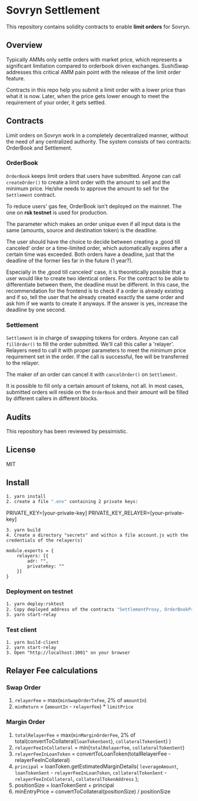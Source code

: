 # Sovryn Settlement

This repository contains solidity contracts to enable **limit orders** for Sovryn.

## Overview

Typically AMMs only settle orders with market price, which represents a significant limitation compared to orderbook driven exchanges. SushiSwap addresses this critical AMM pain point with the release of the limit order feature.

Contracts in this repo help you submit a limit order with a lower price than what it is now. Later, when the price gets lower enough to meet the requirement of your order, it gets settled.


## Contracts
Limit orders on Sovryn work in a completely decentralized manner, without the need of any centralized authority. The system consists of two contracts: OrderBook and Settlement.

### OrderBook
`OrderBook` keeps limit orders that users have submitted. Anyone can call `createOrder()` to create a limit order with the amount to sell and the minimum price. He/she needs to approve the amount to sell for the `Settlement` contract.

To reduce users' gas fee, OrderBook isn't deployed on the mainnet. The one on **rsk testnet** is used for production.


The parameter which makes an order unique even if all input data is the same (amounts, source and destination token) is the deadline.

The user should have the choice to decide between creating a ‚good till canceled‘ order or a time-limited order, which automatically expires after a certain time was exceeded. Both orders have a deadline, just that the deadline of the former lies far in the future (1 year?).

Especially in the ‚good till canceled‘  case, it is theoretically possible that a user would like to create two identical orders. For the contract to be able to differentiate between them, the deadline must be different. In this case, the recommendation for the frontend is to check if a order is already existing and if so, tell the user that he already created exactly the same order and ask him if we wants to create it anyways. If the answer is yes, increase the deadline by one second.



### Settlement
`Settlement` is in charge of swapping tokens for orders. Anyone can call `fillOrder()` to fill the order submitted. We'll call this caller a 'relayer'. Relayers need to call it with proper parameters to meet the minimum price requirement set in the order. If the call is successful, fee will be transferred to the relayer.

The maker of an order can cancel it with `cancelOrder()` on `Settlement`.

It is possible to fill only a certain amount of tokens, not all. In most cases, submitted orders will reside on the `OrderBook` and their amount will be filled by different callers in different blocks.



## Audits
This repository has been reviewed by pessimistic. 


## License
MIT

## Install

```sh
1. yarn install
2. create a file ".env" containing 2 private keys: 
```
PRIVATE_KEY=[your-private-key]
PRIVATE_KEY_RELAYER=[your-private-key]
```
3. yarn build
4. Create a directory "secrets" and within a file account.js with the credentials of the relayer(s)

module.exports = {
    relayers: [{
        adr: "",
        privateKey: ""
    }]
}

```

### Deployment on testnet

```sh
1. yarn deploy:rsktest
2. Copy deployed address of the contracts "SettlementProxy, OrderBookProxy, OrderBookMarginProxy" into the config file "src/config/testnet.js"
3. yarn start-relay
```

### Test client
```
1. yarn build-client
2. yarn start-relay
3. Open "http://localhost:3001" on your browser
```

## Relayer Fee calculations

### Swap Order
1. `relayerFee` = max(`minSwapOrderTxFee`, 2% of `amountIn`)
2. `minReturn` = (`amountIn` - `relayerFee`) * `limitPrice`

### Margin Order
1. `totalRelayerFee` = max(`minMarginOrderFee`, 2% of total(convertToCollateral(`loanTokenSent`), `collateralTokenSent`) )
2. `relayerFeeInCollateral` = min(`totalRelayerFee`, `collateralTokenSent`)
3. `relayerFeeInLoanToken` = convertToLoanToken(totalRelayerFee - relayerFeeInCollateral)
4. `principal` = loanToken.getEstimatedMarginDetails(
        `leverageAmount`,
        `loanTokenSent` - `relayerFeeInLoanToken`,
        `collateralTokenSent` - `relayerFeeInCollateral`,
        `collateralTokenAddress`
    );
5. positionSize = loanTokenSent + principal
6. minEntryPrice = convertToCollateral(positionSize) / positionSize
